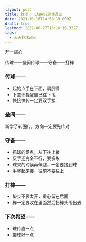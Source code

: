 ```yaml
---
layout: post
title: 野球 | LABASE训练周记
date: 2021-10-16T14:58:30.000Z
draft: true
lastmod: 2022-06-27T16:24:16.322Z
tags:
  - 天天野球日记
---
```

开一些心

传球——垒间传球——守备——打棒

### 传球——

- 起始点手在下面，肩胛骨
- 下意识提醒自己往下甩
- 快接快传一定要双手接

### 垒间——

新学了转圈传，方向一定要先传对

### 守备——

- 抓球的落点，从下往上接
- 反手还完全不行，要多练
- 球来的时候再伸腿，一定要接到球
- 手竖起来接，往前不要往上

### 打棒——

- 垫步不要太开，重心留在后面
- 棒一定要收在里面然后把棒头甩出去

### 下次希望——

- 球传直一点
- 接球好一点

